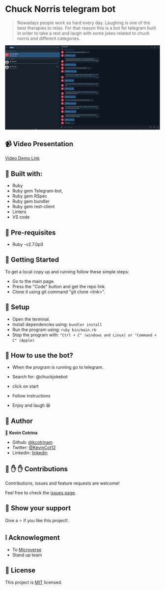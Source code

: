 # Chuck Norris telegram bot

> Nowadays people work so hard every day. Laughing is one of the best therapies to relax. For that reason this is a bot for telegram built in order to take a rest and laugh with some jokes related to chuck norris and different categories.

![screenshot](screenshot.png)

## :video_camera: Video Presentation

[Video Demo Link]()

## :hammer: Built with:

- Ruby
- Ruby gem Telegram-bot,
- Ruby gem RSpec
- Ruby gem bundler
- Ruby gem rest-client
- Linters
- VS code

## 📝 Pre-requisites

- Ruby -v2.7.0p0

## :construction_worker: Getting Started

To get a local copy up and running follow these simple steps:

- Go to the main page.
- Press the "Code" button and get the repo link.
- Clone it using git command "git clone &lt;link>".

## 📝 Setup

- Open the terminal.
- Install dependencies using: `bundler install`
- Run the program using: `ruby bin/main.rb`
- Stop the program with: `"Ctrl + C" (windows and Linux) or "Command + C" (Apple)`

## 📝 How to use the bot?

- When the program is running go to telegram.

- Search for: @chuckjokebot

- click on start

- Follow instructions

- Enjoy and laugh :laughing:

## :bust_in_silhouette: Author

👤 **Kevin Cotrina**

- Github: [@kcotrinam](https://github.com/kcotrinam)
- Twitter: [@KevinCot12](https://twitter.com/KevinCot12)
- Linkedin: [linkedin](https://www.linkedin.com/in/kevin-cotrina-6208b7149/)

## 🤝 :raised_hand: :raised_hand: Contributions

Contributions, issues and feature requests are welcome!

Feel free to check the [issues page](https://github.com/kcotrinam/telegram_bot_capstone/issues).

## :muscle: Show your support

Give a :star: if you like this project!.

## :grey_exclamation: Acknowlegment

- To [Microverse](https://www.microverse.org/)
- Stand up team

## 📝 License

This project is [MIT](./LICENSE) licensed.